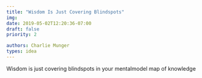 ```yaml
---
title: "Wisdom Is Just Covering Blindspots"
img:
date: 2019-05-02T12:20:36-07:00
draft: false
priority: 2

authors: Charlie Munger
types: idea
---
```


Wisdom is just covering blindspots in your mentalmodel map of knowledge
